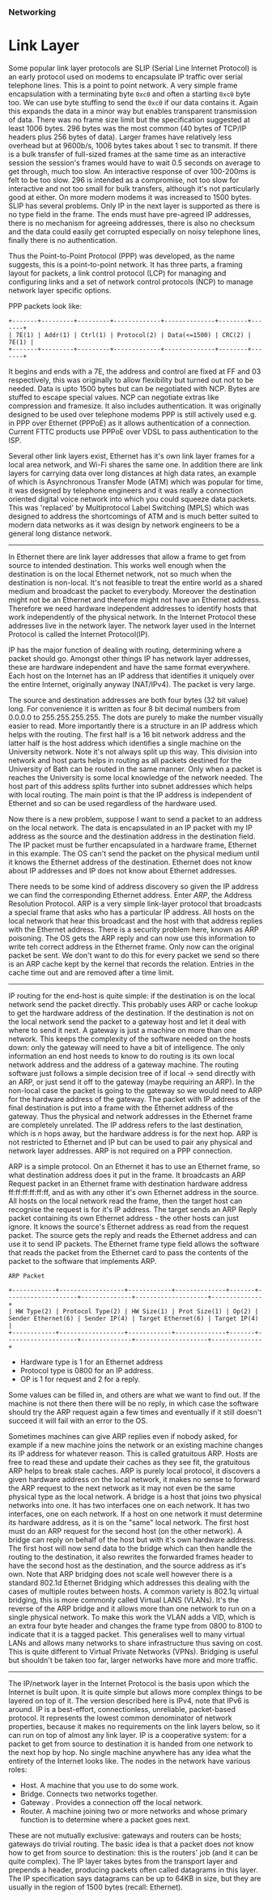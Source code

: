 ### Networking

# Link Layer

Some popular link layer protocols are SLIP (Serial Line Internet Protocol) is an
early protocol used on modems to encapsulate IP traffic over serial telephone
lines. This is a point to point network. A very simple frame encapsulation with
a terminating byte `0xc0` and often a starting `0xc0` byte too. We can use byte
stuffing to send the `0xc0` if our data contains it. Again this expands the data
in a minor way but enables transparent transmission of data. There was no frame
size limit but the specification suggested at least 1006 bytes. 296 bytes was
the most common (40 bytes of TCP/IP headers plus 256 bytes of data). Larger
frames have relatively less overhead but at 9600b/s, 1006 bytes takes about 1
sec to transmit. If there is a bulk transfer of full-sized frames at the same
time as an interactive session the session's frames would have to wait 0.5
seconds on average to get through, much too slow. An interactive response of
over 100-200ms is felt to be too slow. 296 is intended as a compromise, not too
slow for interactive and not too small for bulk transfers, although it's not
particularly good at either. On more modern modems it was increased to 1500
bytes. SLIP has several problems. Only IP in the next layer is supported as
there is no type field in the frame. The ends must have pre-agreed IP addresses,
there is no mechanism for agreeing addresses, there is also no checksum and the
data could easily get corrupted especially on noisy telephone lines, finally
there is no authentication. 

Thus the Point-to-Point Protocol (PPP) was developed, as the name suggests, this
is a point-to-point network. It has three parts, a framing layout for packets, a
link control protocol (LCP) for managing and configuring links and a set of
network control protocols (NCP) to manage network layer specific options.

PPP packets look like:

```
+-------+---------+---------+-------------+--------------+--------+-------+
| 7E(1) | Addr(1) | Ctrl(1) | Protocol(2) | Data(<=1500) | CRC(2) | 7E(1) |
+-------+---------+---------+-------------+--------------+--------+-------+
```

It begins and ends with a 7E, the address and control are fixed at FF and 03
respectively, this was originally to allow flexibility but turned out not to be
needed. Data is upto 1500 bytes but can be negotiated with NCP. Bytes are
stuffed to escape special values. NCP can negotiate extras like compression and
framesize. It also includes authentication. It was originally designed to be
used over telephone modems PPP is still actively used e.g. in PPP over Ethernet
(PPPoE) as it allows authentication of a connection. Current FTTC products use
PPPoE over VDSL to pass authentication to the ISP.

Several other link layers exist, Ethernet has it's own link layer frames for a
local area network, and Wi-Fi shares the same one. In addition there are link
layers for carrying data over long distances at high data rates, an example of
which is Asynchronous Transfer Mode (ATM) which was popular for time, it was
designed by telephone engineers and it was really a connection oriented digital
voice network into which you could squeeze data packets. This was 'replaced' by
Multiprotocol Label Switching (MPLS) which was designed to address the
shortcomings of ATM and is much better suited to modern data networks as it was
design by network engineers to be a general long distance network.

---

In Ethernet there are link layer addresses that allow a frame to get from source
to intended destination. This works well enough when the destination is on the
local Ethernet network, not so much when the destination is non-local. It's not
feasible to treat the entire world as a shared medium and broadcast the packet
to everybody. Moreover the destination might not be an Ethernet and therefore
might not have an Ethernet address. Therefore we need hardware independent
addresses to identify hosts that work independently of the physical network. In
the Internet Protocol these addresses live in the network layer. The network
layer used in the Internet Protocol is called the Internet Protocol(IP).

IP has the major function of dealing with routing, determining where a packet
should go. Amongst other things IP has network layer addresses, these are
hardware independent and have the same format everywhere. Each host on the
Internet has an IP address that identifies it uniquely over the entire Internet,
originally anyway (NAT/IPv4). The packet is very large.

The source and destination addresses are both four bytes (32 bit value) long.
For convenience it is written as four 8 bit decimal numbers from 0.0.0.0 to
255.255.255.255. The dots are purely to make the number visually easier to read.
More importantly there is a structure in an IP address which helps with the
routing. The first half is a 16 bit network address and the latter half is the
host address which identifies a single machine on the University network. Note
it's not always split up this way. This division into network and host parts
helps in routing as all packets destined for the University of Bath can be
routed in the same manner. Only when a packet is reaches the University is some
local knowledge of the network needed. The host part of this address splits
further into subnet addresses which helps with local routing. The main point is
that the IP address is independent of Ethernet and so can be used regardless of
the hardware used.

Now there is a new problem, suppose I want to send a packet to an address on the
local network. The data is encapsulated in an IP packet with my IP address as
the source and the destination address in the destination field. The IP packet
must be further encapsulated in a hardware frame, Ethernet in this example. The
OS can't send the packet on the physical medium until it knows the Ethernet
address of the destination. Ethernet does not know about IP addresses and IP
does not know about Ethernet addresses. 

There needs to be some kind of address discovery so given the IP address we can
find the corresponding Ethernet address. Enter *ARP*, the Address Resolution
Protocol. ARP is a very simple link-layer protocol that broadcasts a special
frame that asks who has a particular IP address. All hosts on the local network
that hear this broadcast and the host with that address replies with the
Ethernet address. There is a security problem here, known as ARP poisoning. The
OS gets the ARP reply and can now use this information to write teh correct
address in the Ethernet frame. Only now can the original packet be sent. We
don't want to do this for every packet we send so there is an ARP cache kept by
the kernel that records the relation. Entries in the cache time out and are
removed after a time limit.

---

IP routing for the end-host is quite simple: if the destination is on the local
network send the packet directly. This probably uses ARP or cache lookup to get
the hardware address of the destination. If the destination is not on the local
network send the packet to a gateway host and let it deal with where to send it
next. A gateway is just a machine on more than one network. This keeps the
complexity of the software needed on the hosts down: only the gateway will need
to have a bit of intelligence. The only information an end host needs to know to
do routing is its own local network address and the address of a gateway
machine. The routing software just follows a simple decision tree of if local ->
send directly with an ARP, or just send it off to the gateway (maybe requiring
an ARP). In the non-local case the packet is going to the gateway so we would
need to ARP for the hardware address of the gateway. The packet with IP address
of the final destination is put into a frame with the Ethernet address of the
gateway. Thus the physical and network addresses in the Ethernet frame are
completely unrelated. The IP address refers to the last destination, which is
*n* hops away, but the hardware address is for the next hop. ARP is not
restricted to Ethernet and IP but can be used to pair any physical and network
layer addresses. ARP is not required on a PPP connection.

ARP is a simple protocol. On an Ethernet it has to use an Ethernet frame, so
what destination address does it put in the frame. It broadcasts an ARP Request
packet in an Ethernet frame with destination hardware address ff:ff:ff:ff:ff:ff,
and as with any other it's own Ethernet address in the source. All hosts on the
local network read the frame, then the target host can recognise the request is
for it's IP address. The target sends an ARP Reply packet containing its own
Ethernet address - the other hosts can just ignore. It knows the source's
Ethernet address as read from the request packet. The source gets the reply and
reads the Ethernet address and can use it to send IP packets. The Ethernet frame
type field allows the software that reads the packet from the Ethernet card to
pass the contents of the packet to the software that implements ARP.

```
ARP Packet

+------------+------------------+------------+--------------+-------+--------------------+--------------+--------------------+--------------+
| HW Type(2) | Protocol Type(2) | HW Size(1) | Prot Size(1) | Op(2) | Sender Ethernet(6) | Sender IP(4) | Target Ethernet(6) | Target IP(4) |
+------------+------------------+------------+--------------+-------+--------------------+--------------+--------------------+--------------+
```

- Hardware type is 1 for an Ethernet address
- Protocol type is 0800 for an IP address.
- OP is 1 for request and 2 for a reply.

Some values can be filled in, and others are what we want to find out.
If the machine is not there then there will be no reply, in which case the
software should try the ARP request again a few times and eventually if it still
doesn't succeed it will fail with an error to the OS.

Sometimes machines can give ARP replies even if nobody asked, for example if a
new machine joins the network or an existing machine changes its IP address for
whatever reason. This is called gratuitous ARP. Hosts are free to read these and
update their caches as they see fit, the gratuitous ARP helps to break stale
caches. ARP is purely local protocol, it discovers a given hardware address on
the local network, it makes no sense to forward the ARP request to the next
network as it may not even be the same physical type as the local network. A
bridge is a host that joins two physical networks into one. It has two
interfaces one on each network. It has two interfaces, one on each network. If a
host on one network it must determine its hardware address, as it is on the
"same" local network. The first host must do an ARP request for the second host
(on the other network). A bridge can reply on behalf of the host but with it's
own hardware address. The first host will now send data to the bridge which can
then handle the routing to the destination, it also rewrites the forwarded
frames header to have the second host as the destination, and the source address
as it's own. Note that ARP bridging does not scale well however there is a
standard 802.1d Ethernet Bridging which addresses this dealing with the cases of
multiple routes between hosts. A common variety is 802.1q virtual bridging, this
is more commonly called Virtual LANS (VLANs). It's the reverse of the ARP bridge
and it allows more than one network to run on a single physical network. To make
this work the VLAN adds a VID, which is an extra four byte header and changes
the frame type from 0800 to 8100 to indicate that it is a tagged packet. This
generalises well to many virtual LANs and allows many networks to share
infrastructure thus saving on cost. This is quite different to Virtual Private
Networks (VPNs). Bridging is useful but shouldn't be taken too far, larger
networks have more and more traffic.

---

The IP/network layer in the Internet Protocol is the basis upon which the
Internet is built upon. It is quite simple but allows more complex things to be
layered on top of it. The version described here is IPv4, note that IPv6 is
around. IP is a best-effort, connectionless, unreliable, packet-based protocol.
It represents the lowest common denominator of network properties, because it
makes no requirements on the link layers below, so it can run on top of almost
any link layer. IP is a cooperative system: for a packet to get from source to
destination it is handed from one network to the next hop by hop. No single
machine anywhere has any idea what the entirety of the Internet looks like. The
nodes in the network have various roles:

- Host. A machine that you use to do some work.
- Bridge. Connects two networks together.
- Gateway . Provides a connection off the local network.
- Router. A machine joining two or more networks and whose primary function is
    to determine where a packet goes next.

These are not mutually exclusive: gateways and routers can be hosts; gateways do
trivial routing. The basic idea is that a packet does not know how to get from
source to destination: this is the routers' job (and it can be quite complex).
The IP layer takes bytes from the transport layer and prepends a header,
producing packets often called datagrams in this layer. The IP specification
says datagrams can be up to 64KB in size, but they are usually in the region of
1500 bytes (recall: Ethernet).
